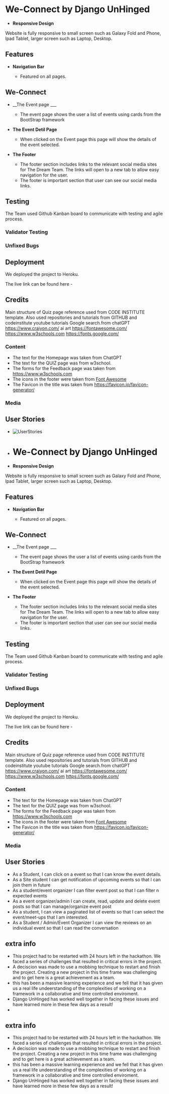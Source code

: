 # We-Connect by Django UnHinged

- __Responsive Design__

 Website is fully responsive to small screen such as Galaxy Fold and Phone, Ipad Tablet, larger screen such as Laptop, Desktop.




## Features

- __Navigation Bar__

  - Featured on all pages. 

## We-Connect

- __The Event page ___

  - The event page shows the user a list of events using cards from the BootStrap framework 

- __The Event Detil Page__

  - When clicked on the Event page this page will show the details of the event selected.

- __The Footer__ 

  - The footer section includes links to the relevant social media sites for The Dream Team. The links will open to a new tab to allow easy navigation for the user. 
  - The footer is important section that user can see our social media links.

## Testing 

The Team used Github Kanban board to communicate with testing and agile process.

### Validator Testing 

### Unfixed Bugs

## Deployment

We deployed the project to Heroku.
 

The live link can be found here -

## Credits 

Main structure of Quiz page reference used from CODE INSTITUTE template. Also used repositories and tutorials from GITHUB and codeinstitute
youtube tutorials
Google search.from 
chatGPT
https://www.craiyon.com/   ai art
https://fontawesome.com/
https://www.w3schools.com
https://fonts.google.com/


### Content 

- The text for the Homepage was taken from ChatGPT
- The text for the QUIZ page was from w3school.
- The forms for the Feedback page was taken from https://www.w3schools.com
- The icons in the footer were taken from [Font Awesome](https://fontawesome.com/)
- The Favicon in the title was taken from https://favicon.io/favicon-generator/

### Media

## User Stories

- ![UserStories](image.png)
- # We-Connect by Django UnHinged

- __Responsive Design__

 Website is fully responsive to small screen such as Galaxy Fold and Phone, Ipad Tablet, larger screen such as Laptop, Desktop.




## Features

- __Navigation Bar__

  - Featured on all pages. 

## We-Connect

- __The Event page ___

  - The event page shows the user a list of events using cards from the BootStrap framework 

- __The Event Detil Page__

  - When clicked on the Event page this page will show the details of the event selected.

- __The Footer__ 

  - The footer section includes links to the relevant social media sites for The Dream Team. The links will open to a new tab to allow easy navigation for the user. 
  - The footer is important section that user can see our social media links.

## Testing 

The Team used Github Kanban board to communicate with testing and agile process.

### Validator Testing 

### Unfixed Bugs

## Deployment

We deployed the project to Heroku.
 

The live link can be found here -

## Credits 

Main structure of Quiz page reference used from CODE INSTITUTE template. Also used repositories and tutorials from GITHUB and codeinstitute
youtube tutorials
Google search.from 
chatGPT
https://www.craiyon.com/   ai art
https://fontawesome.com/
https://www.w3schools.com
https://fonts.google.com/


### Content 

- The text for the Homepage was taken from ChatGPT
- The text for the QUIZ page was from w3school.
- The forms for the Feedback page was taken from https://www.w3schools.com
- The icons in the footer were taken from [Font Awesome](https://fontawesome.com/)
- The Favicon in the title was taken from https://favicon.io/favicon-generator/

### Media

## User Stories

- As a Student, I can click on a event so that I can know the event details.
- As a Site student I can get notification of upcoming events so that I can join them in future
- As a student/event organizer I can filter event post so that I can filter n expected events
- As a event organizer/admin I can create, read, update and delete event posts so that I can manage/organize event post
- As a student, I can view a paginated list of events so that I can select the event/meet-ups that I am interested.
- As a Student / Admin/Event Organizer I can view the reviews on an individual event so that I can read the conversation

## extra info
- This project had to be restarted with 24 hours left in the hackathon. We faced a series of challenges that resulted in critical errors in the project.
- A deciscion was made to use a mobbing technique to restart and finish the project.  Creating a new project in this time frame was challenging and to get here is a great achievement as a team. 
- this has been a massive learning experience and we fell that it has given us a real life undeerstanding of the complexities of working on a framework in a collaborative and time controlled enviroment.
- Django UnHinged has worked well together in facing these issues and have learned more in these few days as a result! 
- 

## extra info
- This project had to be restarted with 24 hours left in the hackathon. We faced a series of challenges that resulted in critical errors in the project.
- A deciscion was made to use a mobbing technique to restart and finish the project.  Creating a new project in this time frame was challenging and to get here is a great achievement as a team. 
- this has been a massive learning experience and we fell that it has given us a real life undeerstanding of the complexities of working on a framework in a collaborative and time controlled enviroment.
- Django UnHinged has worked well together in facing these issues and have learned more in these few days as a result! 
